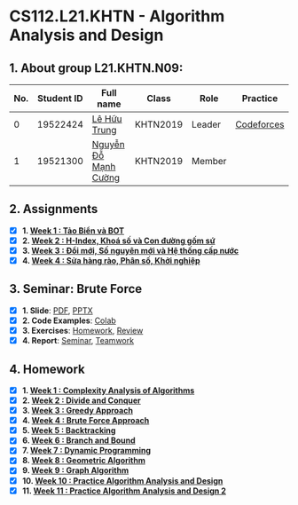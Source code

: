 # CS112.L21.KHTN - Algorithm Analysis and Design

## 1. About group L21.KHTN.N09:

| No. | Student ID | Full name | Class | Role | Practice |
| --- | --- | --- | --- | --- | --- |
| 0 | 19522424 | [Lê Hữu Trung](https://github.com/lehuutrung1412) | KHTN2019 | Leader | [Codeforces](https://codeforces.com/profile/UIT19522424) |
| 1 | 19521300 | [Nguyễn Đỗ Mạnh Cường](https://github.com/cuongnguyen1402) | KHTN2019 | Member | |

## 2. Assignments

- [x] **1. [Week 1 : Tảo Biển và BOT](https://github.com/lehuutrung1412/CS112.L21.KHTN/tree/main/Assignments/Week_1)**
- [x] **2. [Week 2 : H-Index, Khoá số và Con đường gốm sứ](https://github.com/lehuutrung1412/CS112.L21.KHTN/tree/main/Assignments/Week_2)**
- [x] **3. [Week 3 : Đổi mới, Số nguyên mới và Hệ thống cấp nước](https://github.com/lehuutrung1412/CS112.L21.KHTN/tree/main/Assignments/Week_3)**
- [x] **4. [Week 4 : Sửa hàng rào, Phân số, Khởi nghiệp](https://github.com/lehuutrung1412/CS112.L21.KHTN/tree/main/Assignments/Week_4)**

## 3. Seminar: Brute Force

- [x] **1. Slide**: [PDF](https://github.com/lehuutrung1412/CS112.L21.KHTN/blob/main/Seminar/CS112.L21.KHTN.N09_BruteForce.pdf), [PPTX](https://github.com/lehuutrung1412/CS112.L21.KHTN/blob/main/Seminar/CS112.L21.KHTN.N09_BruteForce.pptx)
- [x] **2. Code Examples**: [Colab](https://github.com/lehuutrung1412/CS112.L21.KHTN/blob/main/Seminar/Brute_Force_Examples.ipynb)
- [x] **3. Exercises**: [Homework](https://www.hackerrank.com/brute-force-homework-l21-khtn-n09), [Review](https://github.com/lehuutrung1412/CS112.L21.KHTN/blob/main/Seminar/review.pdf)
- [x] **4. Report**: [Seminar](https://github.com/lehuutrung1412/CS112.L21.KHTN/blob/main/Seminar/report_seminar.pdf), [Teamwork](https://github.com/lehuutrung1412/CS112.L21.KHTN/blob/main/Seminar/Report_teamwork.pdf)

## 4. Homework

- [x] **1. [Week 1 : Complexity Analysis of Algorithms](https://github.com/lehuutrung1412/CS112.L21.KHTN/tree/main/Homework/Week_1)**
- [x] **2. [Week 2 : Divide and Conquer](https://github.com/lehuutrung1412/CS112.L21.KHTN/tree/main/Homework/Week_2)**
- [x] **3. [Week 3 : Greedy Approach](https://drive.google.com/drive/u/1/folders/1IT9hTV7PeHPE7GcwvOms5vi_gS2W1dON)**
- [x] **4. [Week 4 : Brute Force Approach](https://github.com/lehuutrung1412/CS112.L21.KHTN/tree/main/Homework/Week_3)**
- [x] **5. [Week 5 : Backtracking](https://github.com/lehuutrung1412/CS112.L21.KHTN/tree/main/Homework/Week_4)**
- [x] **6. [Week 6 : Branch and Bound](https://github.com/lehuutrung1412/CS112.L21.KHTN/tree/main/Homework/Week_5)**
- [x] **7. [Week 7 : Dynamic Programming](https://github.com/lehuutrung1412/CS112.L21.KHTN/tree/main/Homework/Week_6)**
- [x] **8. [Week 8 : Geometric Algorithm](https://github.com/lehuutrung1412/CS112.L21.KHTN/tree/main/Homework/Week_7)**
- [x] **9. [Week 9 : Graph Algorithm](https://github.com/lehuutrung1412/CS112.L21.KHTN/tree/main/Homework/Week_8)**
- [x] **10. [Week 10 : Practice Algorithm Analysis and Design](https://github.com/lehuutrung1412/CS112.L21.KHTN/tree/main/Homework/Week_9)**
- [x] **11. [Week 11 : Practice Algorithm Analysis and Design 2](https://github.com/lehuutrung1412/CS112.L21.KHTN/tree/main/Homework/Week_10)**